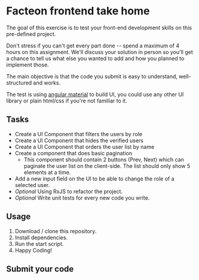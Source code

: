 # Facteon frontend take home

The goal of this exercise is to test your front-end development skills on this pre-defined project.

Don't stress if you can't get every part done -- spend a maximum of 4 hours on this assignment.
We'll discuss your solution in person so you'll get a chance to tell us what else you wanted to add and how you planned to implement those.

The main objective is that the code you submit is easy to understand, well-structured and works.

The test is using [angular material](https://material.angular.io/) to build UI, you could use any other UI library or plain html/css if you're not familiar to it.

## Tasks

- Create a UI Component that filters the users by role
- Create a UI Component that hides the verified users
- Create a UI Component that orders the user list by name
- Create a component that does basic pagination
  - This component should contain 2 buttons (Prev, Next) which can paginate the user list
    on the client-side. The list should only show 5 elements at a time.
- Add a new input field on the UI to be able to change the role of a selected user.
- _Optional_ Using RxJS to refactor the project.
- _Optional_ Write unit tests for every new code you write.

## Usage
 1. Download / clone this repository.
 2. Install dependencies.
 3. Run the start script.
 4. Happy Coding!

## Submit your code
